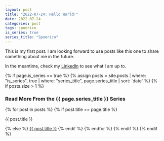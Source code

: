 ```yaml
---
layout: post
title: "2022-07-24: Hello World!"
date: 2022-07-24
categories: post
tags: spoerico
is_series: true
series_title: "Spoerico"
---
```

This is my first post. I am looking forward to use posts like this one to share something about me in the future.

In the meantime, check my [LinkedIn](https://www.linkedin.com/in/janspoerer/) to see what I am up to.

{% if page.is_series == true %}
    {% assign posts = site.posts | where: "is_series", true | where: "series_title", page.series_title | sort: 'date' %}
    {% if posts.size > 1 %}
        
<h3 class="text-success p-3 pb-0">Read More From the {{ page.series_title }} Series</h3>
        {% for post in posts %}
                {% if post.title == page.title %}
<p class="nav-link bullet-pointer mb-0">{{ post.title }}</p>
                {% else %}
<a class="nav-link bullet-hash" href="{{ post.url }}">{{ post.title }}</a>
                {% endif %}
        {% endfor %}
    {% endif %}
{% endif %}